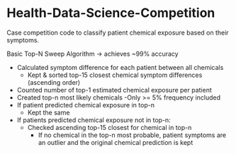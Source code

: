 # Health-Data-Science-Competition
Case competition code to classify patient chemical exposure based on their symptoms.

Basic Top-N Sweep Algorithm -> achieves ~99% accuracy

- Calculated symptom difference for each patient between all chemicals
  - Kept & sorted top-15 closest chemical symptom differences (ascending order)
- Counted number of top-1 estimated chemical exposure per patient
- Created top-n most likely chemicals
  -Only >= 5% frequency included 
- If patient predicted chemical exposure in top-n
  - Kept the same
- If patients predicted chemical exposure not in top-n:
  - Checked ascending top-15 closest for chemical in top-n
    - If no chemical in the top-n most probable, patient symptoms are an outlier and the original chemical prediction is kept
